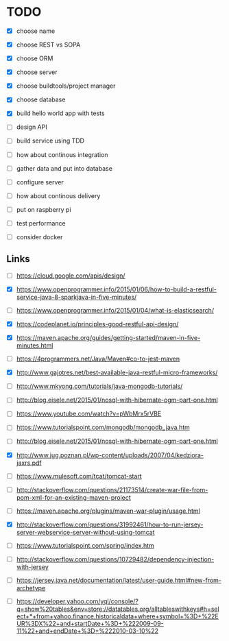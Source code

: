 # TODO

 - [x] choose name
 - [x] choose REST vs SOPA
 - [x] choose ORM
 - [x] choose server
 - [x] choose buildtools/project manager
 - [x] choose database
 - [x] build hello world app with tests
 - [ ] design API
 - [ ] build service using TDD
 - [ ] how about continous integration
 - [ ] gather data and put into database
 - [ ] configure server
 - [ ] how about continous delivery
 - [ ] put on raspberry pi
 - [ ] test performance
 - [ ] consider docker


## Links
 - [ ] https://cloud.google.com/apis/design/
 - [x] https://www.openprogrammer.info/2015/01/06/how-to-build-a-restful-service-java-8-sparkjava-in-five-minutes/
 - [ ] https://www.openprogrammer.info/2015/01/04/what-is-elasticsearch/
 - [x] https://codeplanet.io/principles-good-restful-api-design/
 - [x] https://maven.apache.org/guides/getting-started/maven-in-five-minutes.html
 - [ ] https://4programmers.net/Java/Maven#co-to-jest-maven
 - [x] http://www.gajotres.net/best-available-java-restful-micro-frameworks/
 - [ ] http://www.mkyong.com/tutorials/java-mongodb-tutorials/
 - [ ] http://blog.eisele.net/2015/01/nosql-with-hibernate-ogm-part-one.html
 - [ ] https://www.youtube.com/watch?v=pWbMrx5rVBE
 - [ ] https://www.tutorialspoint.com/mongodb/mongodb_java.htm
 - [ ] http://blog.eisele.net/2015/01/nosql-with-hibernate-ogm-part-one.html
 - [x] http://www.jug.poznan.pl/wp-content/uploads/2007/04/kedziora-jaxrs.pdf
 - [ ] https://www.mulesoft.com/tcat/tomcat-start
 - [ ] http://stackoverflow.com/questions/21173514/create-war-file-from-pom-xml-for-an-existing-maven-project
 - [ ] https://maven.apache.org/plugins/maven-war-plugin/usage.html
 - [x] http://stackoverflow.com/questions/31992461/how-to-run-jersey-server-webservice-server-without-using-tomcat
 - [ ] https://www.tutorialspoint.com/spring/index.htm
 - [ ] http://stackoverflow.com/questions/10729482/dependency-injection-with-jersey
 - [ ] https://jersey.java.net/documentation/latest/user-guide.html#new-from-archetype
 - [ ] https://developer.yahoo.com/yql/console/?q=show%20tables&env=store://datatables.org/alltableswithkeys#h=select+*+from+yahoo.finance.historicaldata+where+symbol+%3D+%22EUR%3DX%22+and+startDate+%3D+%222009-09-11%22+and+endDate+%3D+%222010-03-10%22

